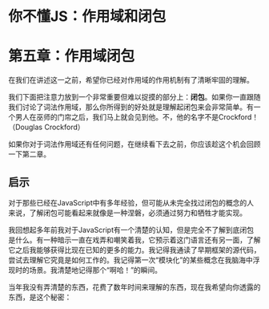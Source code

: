# 你不懂JS：作用域和闭包

# 第五章：作用域闭包

在我们在讲述这一之前，希望你已经对作用域的作用机制有了清晰牢固的理解。

我们下面把注意力放到一个非常重要但难以捉摸的部分上：**闭包**。如果你一直跟随我们讨论了词法作用域，那么你所得到的好处就是理解起闭包来会非常简单。有一个男人在巫师的门帘之后，我们马上就会见到他。不，他的名字不是Crockford！（Douglas Crockford）

如果你对于词法作用域还有任何问题，在继续看下去之前，你应该趁这个机会回顾一下第二章。

## 启示

对于那些已经在JavaScript中有多年经验，但可能从未完全找过闭包的概念的人来说，了解闭包可能看起来就像是一种涅磐，必须通过努力和牺牲才能实现。

我回想起多年前我对于JavaScript有一个清楚的认知，但是完全不了解到底闭包是什么。有一种暗示一直在戏弄和嘲笑着我，它预示着这门语言还有另一面，了解它之后我能够获得比现在已知的更多的能力。我记得我通读了早期框架的源代码，尝试去理解它究竟是如何工作的。我记得第一次“模块化”的某些概念在我脑海中浮现时的场景。我清楚地记得那个“啊哈！”的瞬间。

当年我没有弄清楚的东西，花费了数年时间来理解的东西，现在我希望向你透露的东西，是这个秘密：